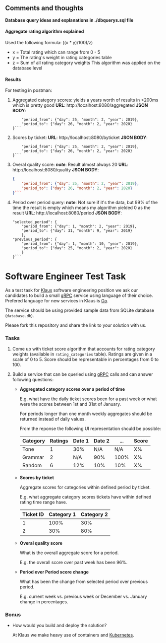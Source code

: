 ## Comments and thoughts

**Database query ideas and explanations in ./dbquerys.sql file**

#### Aggregate rating algorithm explained

Used the following formula: 
    ((x * y)/100)/z)
* x = Total rating which can range from 0 - 5
* y = The rating's weight in rating categories table
* z = Sum of all rating category weights
This algorithm was applied on the database level

#### Results

For testing in postman:

1. Aggregated category scores:
    yields a years worth of results in <200ms which is pretty good
    **URL**: http://localhost:8080/aggregated
    **JSON BODY**:
    ```json{
        "period_from": {"day": 25, "month": 2, "year": 2019},
        "period_to": {"day": 26, "month": 2, "year": 2020}
    }```
2. Scores by ticket:
    **URL**: http://localhost:8080/byticket
    **JSON BODY**:
    ```json{
        "period_from": {"day": 25, "month": 2, "year": 2019},
        "period_to": {"day": 26, "month": 2, "year": 2020}
    }```
3. Overal quality score:
    ***note***: Result almost always 20
    **URL**: http://localhost:8080/quality
    **JSON BODY**:
    ```json
    {
        "period_from": {"day": 25, "month": 2, "year": 2019},
        "period_to": {"day": 26, "month": 2, "year": 2020}
    }```
4. Period over period query:
    **note**: Not sure if it's the data, but 99% of the time the result is empty which means my algorithm yielded 0 as the result
    **URL**: http://localhost:8080/period
    **JSON BODY**:
    ```json{
    "selected_period": {
        "period_from": {"day": 1, "month": 2, "year": 2019},
        "period_to": {"day": 31, "month": 9, "year": 2019}
        },
    "previous_period": {
        "period_from": {"day": 1, "month": 10, "year": 2019},
        "period_to": {"day": 25, "month": 2, "year": 2020}
        }
    }```

# Software Engineer Test Task

As a test task for [Klaus](https://www.klausapp.com) software engineering position we ask our candidates to build a small [gRPC](https://grpc.io) service using language of their choice. Prefered language for new services in Klaus is [Go](https://golang.org).

The service should be using provided sample data from SQLite database (`database.db`).

Please fork this repository and share the link to your solution with us.

### Tasks

1. Come up with ticket score algorithm that accounts for rating category weights (available in `rating_categories` table). Ratings are given in a scale of 0 to 5. Score should be representable in percentages from 0 to 100. 

2. Build a service that can be queried using [gRPC](https://grpc.io/docs/tutorials/basic/go/) calls and can answer following questions:

    * **Aggregated category scores over a period of time**
    
        E.g. what have the daily ticket scores been for a past week or what were the scores between 1st and 31st of January.

        For periods longer than one month weekly aggregates should be returned instead of daily values.

        From the reponse the following UI representation should be possible:

        | Category | Ratings | Date 1 | Date 2 | ... | Score |
        |----|----|----|----|----|----|
        | Tone | 1 | 30% | N/A | N/A | X% |
        | Grammar | 2 | N/A | 90% | 100% | X% |
        | Random | 6 | 12% | 10% | 10% | X% |

    * **Scores by ticket**

        Aggregate scores for categories within defined period by ticket.

        E.g. what aggregate category scores tickets have within defined rating time range have.

        | Ticket ID | Category 1 | Category 2 |
        |----|----|----|
        | 1   |  100%  |  30%  |
        | 2   |  30%  |  80%  |

    * **Overal quality score**

        What is the overall aggregate score for a period.

        E.g. the overall score over past week has been 96%.

    * **Period over Period score change**

        What has been the change from selected period over previous period.

        E.g. current week vs. previous week or December vs. January change in percentages.


### Bonus

* How would you build and deploy the solution?

    At Klaus we make heavy use of containers and [Kubernetes](https://kubernetes.io).